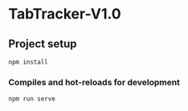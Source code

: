 # TabTracker-V1.0
## Project setup
```
npm install
```

### Compiles and hot-reloads for development
```
npm run serve
```
